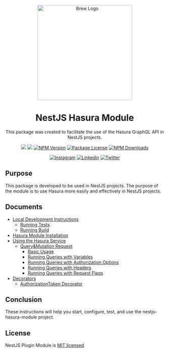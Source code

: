 <p  align="center">
<a  href="http://brewww.com/"  target="_blank"><img  src="https://github.com/BrewInteractive/nestjs-hasura-module/blob/main/Brew-Logo-Small.png?raw=true"  width="300"  alt="Brew Logo"  /></a>
</p>

<h1  align="center">NestJS Hasura Module</h1>

<p align="center">This package was created to facilitate the use of the Hasura GraphQL API in NestJS projects.</p>
<p align="center">
<a href="https://sonarcloud.io/summary/overall?id=BrewInteractive_nestjs-hasura-module" target="_blank"><img src="https://sonarcloud.io/api/project_badges/measure?project=BrewInteractive_nestjs-hasura-module&metric=alert_status"/></a>
<a href="https://sonarcloud.io/summary/overall?id=BrewInteractive_nestjs-hasura-module" target="_blank"><img src="https://sonarcloud.io/api/project_badges/measure?project=BrewInteractive_nestjs-hasura-module&metric=coverage"/></a>
<a href="https://www.npmjs.com/package/@brewww/nestjs-hasura-module" target="_blank"><img src="https://img.shields.io/npm/v/@brewww/nestjs-hasura-module.svg" alt="NPM Version" /></a> <a href="https://www.npmjs.com/@brewww/nestjs-hasura-module" target="_blank"><img src="https://img.shields.io/npm/l/@brewww/nestjs-hasura-module.svg" alt="Package License" /></a> <a href="https://www.npmjs.com/@brewww/nestjs-hasura-module" target="_blank"><img src="https://img.shields.io/npm/dm/@brewww/nestjs-hasura-module.svg" alt="NPM Downloads" /></a>
</p>
<p align="center">
<a href="https://www.instagram.com/brew_interactive/" target="_blank"><img src="https://img.shields.io/badge/Instagram-E4405F?style=for-the-badge&logo=instagram&logoColor=white" alt="Instagram" /></a>
<a href="https://www.linkedin.com/company/brew-interactive/" target="_blank"><img src="https://img.shields.io/badge/LinkedIn-0077B5?style=for-the-badge&logo=linkedin&logoColor=white" alt="Linkedin" /></a>
<a href="https://twitter.com/BrewInteractive" target="_blank"><img src="https://img.shields.io/badge/Twitter-1DA1F2?style=for-the-badge&logo=twitter&logoColor=white" alt="Twitter" /></a>
</p>

## Purpose

This package is developed to be used in NestJS projects. The purpose of the module is to use Hasura more easily and effectively in NestJS projects.

## Documents

- [Local Development Instructions](https://github.com/BrewInteractive/nestjs-hasura-module/blob/main/docs/local_development.md)
  - [Running Tests](https://github.com/BrewInteractive/nestjs-hasura-module/blob/main/docs/local_development.md#Test)
  - [Running Build](https://github.com/BrewInteractive/nestjs-hasura-module/blob/main/docs/local_development.md#Build)
- [Hasura Module Installation](https://github.com/BrewInteractive/nestjs-hasura-module/blob/main/docs/installation.md)
- [Using the Hasura Service](https://github.com/BrewInteractive/nestjs-hasura-module/blob/main/docs/using_the_hasura_service.md)
  - [Query&Mutation Request](https://github.com/BrewInteractive/nestjs-hasura-module/blob/main/docs/using_the_hasura_service.md#querymutation-request)
    - [Basic Usage](https://github.com/BrewInteractive/nestjs-hasura-module/blob/main/docs/using_the_hasura_service.md#basic-usage)
    - [Running Queries with Variables](https://github.com/BrewInteractive/nestjs-hasura-module/blob/main/docs/using_the_hasura_service.md#running-queries-with-variables)
    - [Running Queries with Authorization Options](https://github.com/BrewInteractive/nestjs-hasura-module/blob/main/docs/using_the_hasura_service.md#running-queries-with-authorization-options)
    - [Running Queries with Headers](https://github.com/BrewInteractive/nestjs-hasura-module/blob/main/docs/using_the_hasura_service.md#running-queries-with-headers)
    - [Running Queries with Request Flags](https://github.com/BrewInteractive/nestjs-hasura-module/blob/main/docs/using_the_hasura_service.md#running-queries-with-request-flags)
- [Decorators](https://github.com/BrewInteractive/nestjs-hasura-module/blob/main/docs/decorators.md)
  - [AuthorizationToken Decorator](https://github.com/BrewInteractive/nestjs-hasura-module/blob/main/docs/decorator_uses.md#authorizationtoken-decorator)

## Conclusion

These instructions will help you start, configure, test, and use the nestjs-hasura-module project.

## License

NestJS Plugin Module is [MIT licensed](LICENSE).
